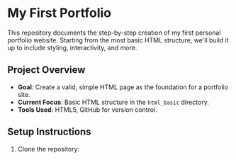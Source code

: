 # My First Portfolio

This repository documents the step-by-step creation of my first personal portfolio website. Starting from the most basic HTML structure, we'll build it up to include styling, interactivity, and more.

## Project Overview
- **Goal**: Create a valid, simple HTML page as the foundation for a portfolio site.
- **Current Focus**: Basic HTML structure in the `html_basic` directory.
- **Tools Used**: HTML5, GitHub for version control.

## Setup Instructions
1. Clone the repository:  
